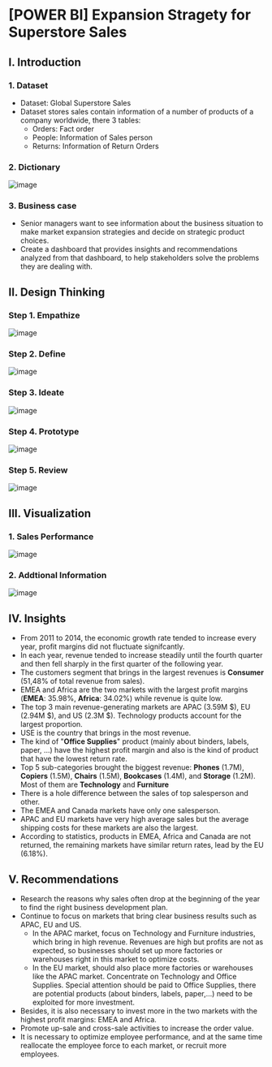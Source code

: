 # [POWER BI] Expansion Stragety for Superstore Sales
## I. Introduction
### 1. Dataset
- Dataset: Global Superstore Sales
- Dataset stores sales contain information of a number of products of a company worldwide, there 3 tables:
  - Orders: Fact order		
  - People: Information of Sales person
  - Returns: Information of Return Orders
### 2. Dictionary
![image](https://github.com/Anpuer/Superstore-Sales/assets/144112015/49547948-54cf-4076-a97f-95582e6b8587)
### 3. Business case
- Senior managers want to see information about the business situation to make market expansion strategies and decide on strategic product choices.
- Create a dashboard that provides insights and recommendations analyzed from that dashboard, to help stakeholders solve the problems they are dealing with.
## II. Design Thinking
### Step 1. Empathize
![image](https://github.com/Anpuer/Superstore-Sales/assets/144112015/6b3530f0-8faf-4835-9196-228be4f13223)
### Step 2. Define 
![image](https://github.com/Anpuer/Superstore-Sales/assets/144112015/0b15e7fb-39c7-4ddb-89c9-0fc6cfc75d18)
### Step 3. Ideate
![image](https://github.com/Anpuer/Superstore-Sales/assets/144112015/9411fc0f-2725-403e-8efb-de8b7905587b)
### Step 4. Prototype
![image](https://github.com/Anpuer/Superstore-Sales/assets/144112015/56042a7e-faa6-4a4a-a966-3d7f0f914dc4)
### Step 5. Review
![image](https://github.com/Anpuer/Superstore-Sales/assets/144112015/16c6cfdb-0867-4124-8c51-18952475ba0a)
## III. Visualization
### 1. Sales Performance
![image](https://github.com/Anpuer/Superstore-Sales/assets/144112015/848c3359-97e8-45ab-9900-9e447d44284e)
### 2. Addtional Information
![image](https://github.com/Anpuer/Superstore-Sales/assets/144112015/c6eb95a9-17e5-498b-9241-ac2288a9e8c0)
## IV. Insights
- From 2011 to 2014, the economic growth rate tended to increase every year, profit margins did not fluctuate signifcantly.
- In each year, revenue tended to increase steadily until the fourth quarter and then fell sharply in the first quarter of the following year.
- The customers segment that brings in the largest revenues is **Consumer** (51,48% of total revenue from sales).
- EMEA and Africa are the two markets with the largest profit margins (**EMEA**: 35.98%, **Africa**: 34.02%) while revenue is quite low.
- The top 3 main revenue-generating markets are APAC (3.59M $), EU (2.94M $), and US (2.3M $). Technology products account for the largest proportion.
- USE is the country that brings in the most revenue.
- The kind of "**Office Supplies**" product (mainly about binders, labels, paper, ...) have the highest profit margin and also is the kind of product that have the lowest return rate.
- Top 5 sub-categories brought the biggest revenue: **Phones** (1.7M), **Copiers** (1.5M), **Chairs** (1.5M), **Bookcases** (1.4M), and **Storage** (1.2M). Most of them are **Technology** and **Furniture**
- There is a hole difference between the sales of top salesperson and other.
- The EMEA and Canada markets have only one salesperson.
- APAC and EU markets have very high average sales but the average shipping costs for these markets are also the largest.
- According to statistics, products in EMEA, Africa and Canada are not returned, the remaining markets have similar return rates, lead by the EU (6.18%).
## V. Recommendations
- Research the reasons why sales often drop at the beginning of the year to find the right business development plan.
- Continue to focus on markets that bring clear business results such as APAC, EU and US.
  - In the APAC market, focus on Technology and Furniture industries, which bring in high revenue. Revenues are high but profits are not as expected, so businesses should set up more factories or warehouses right in this market to optimize costs.
  - In the EU market, should also place more factories or warehouses like the APAC market. Concentrate on Technology and Office Supplies. Special attention should be paid to Office Supplies, there are potential products (about binders, labels, paper,...) need to be exploited for more investment.
- Besides, it is also necessary to invest more in the two markets with the highest profit margins: EMEA and Africa.
- Promote up-sale and cross-sale activities to increase the order value.
- It is necessary to optimize employee performance, and at the same time reallocate the employee force to each market, or recruit more employees.


